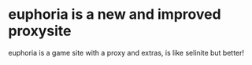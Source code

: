 <h1>euphoria is a new and improved proxysite</h1>
<p>euphoria is a game site with a proxy and extras, is like selinite but better!</p>
